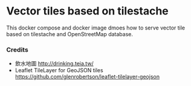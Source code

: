 # Vector tiles based on tilestache

This docker compose and docker image dmoes how to serve vector tile based on tilestache and OpenStreetMap database.

### Credits
- 飲水地圖 http://drinking.teia.tw/
- Leaflet TileLayer for GeoJSON tiles https://github.com/glenrobertson/leaflet-tilelayer-geojson
